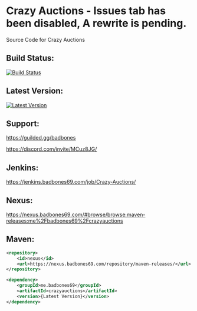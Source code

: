 # Crazy Auctions - Issues tab has been disabled, A rewrite is pending.
Source Code for Crazy Auctions

## Build Status:
 [![Build Status](https://jenkins.badbones69.com/job/Crazy-Auctions/badge/icon)](https://jenkins.badbones69.com/job/Crazy-Auctions/)
 
## Latest Version:
[![Latest Version](https://img.shields.io/badge/Latest%20Version-1.2.12-blue)](https://github.com/badbones69/Crazy-Auctions/releases/latest)

## Support:
https://guilded.gg/badbones

https://discord.com/invite/MCuz8JG/

## Jenkins: 
 https://jenkins.badbones69.com/job/Crazy-Auctions/
 
## Nexus:
https://nexus.badbones69.com/#browse/browse:maven-releases:me%2Fbadbones69%2Fcrazyauctions

## Maven:
```xml
<repository>
    <id>nexus</id>
    <url>https://nexus.badbones69.com/repository/maven-releases/</url>
</repository>

<dependency>
    <groupId>me.badbones69</groupId>
    <artifactId>crazyauctions</artifactId>
    <version>{Latest Version}</version>
</dependency>
```
